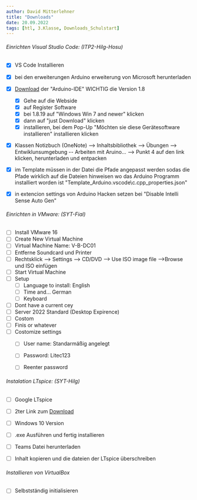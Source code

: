 ```yaml
---
author: David Mitterlehner
title: "Downloads"
date: 20.09.2022
tags: [htl, 3.Klasse, Downloads_Schulstart]
---
```


###### Einrichten Visual Studio Code: (ITP2-Hilg-Hosu)
- [x] VS Code Installieren
- [x] bei den erweiterungen Arduino erweiterung von Microsoft herunterladen
- [x] [Download](https://www.arduino.cc/en/software) der "Arduino-IDE" WICHTIG die Version 1.8
	- [x] Gehe auf die Webside
	- [x] auf Register Software
	- [x] bei 1.8.19 auf "Windows Win 7 and newer" klicken
	- [x] dann auf "just Download" klicken
	- [x] installieren, bei dem Pop-Up "Möchten sie diese Gerätesoftware installieren" installieren klicken
- [x] Klassen Notizbuch (OneNote) --> Inhaltsbibliothek --> Übungen --> Entwiklunsumgebung -- Arbeiten mit Aruino... --> Punkt 4 auf den link klicken, herunterladen und entpacken
- [x] im Template müssen in der Datei die Pfade angepasst werden sodas die Pfade wirklich auf die Dateien hinweisen wo das Arduino Programm installiert worden ist  "Template_Arduino\.vscode\c.cpp_properties.json"
- [x] in extencion settings von Arduino Hacken setzen bei "Disable Intelli Sense Auto Gen"



###### Einrichten in VMware: (SYT-Fial)
- [ ] Install VMware 16
- [ ] Create New Virtual Machine
- [ ] Virtual Machine Name: V-B-DC01
- [ ] Entferne Soundcard und Printer
- [ ] Rechtsklick --> Settings --> CD/DVD --> Use ISO image file -->Browse und ISO einfügen
- [ ] Start Virtual Machine
- [ ] Setup
	- [ ] Language to install: English
	- [ ] Time and... German
	- [ ] Keyboard
- [ ] Dont have a current cey
- [ ] Server 2022 Standard (Desktop Expirence)
- [ ] Costom
- [ ] Finis or whatever
- [ ] Costomize settings
	- [ ] User name: Standarmäßig angelegt
	- [ ] Password: Litec123
	- [ ] Reenter password



###### Instalation LTspice: (SYT-Hilg)
- [ ] Google LTspice
- [ ] 2ter Link zum [Download](https://www.analog.com/en/design-center/design-tools-and-calculators/ltspice-simulator.html)
- [ ] Windows 10 Version
- [ ] .exe Ausführen und fertig installieren
- [ ] Teams Datei herunterladen
- [ ] Inhalt kopieren und die dateien der LTspice überschreiben


###### Installieren von VirtualBox
- [ ] Selbstständig initialisieren
